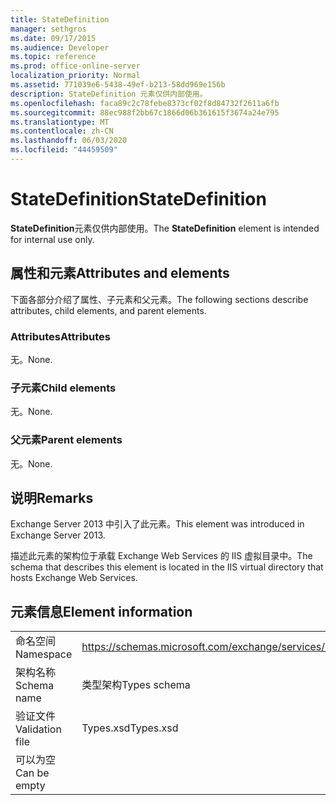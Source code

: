 ```yaml
---
title: StateDefinition
manager: sethgros
ms.date: 09/17/2015
ms.audience: Developer
ms.topic: reference
ms.prod: office-online-server
localization_priority: Normal
ms.assetid: 771039e6-5438-49ef-b213-58dd969e156b
description: StateDefinition 元素仅供内部使用。
ms.openlocfilehash: faca89c2c78febe8373cf02f8d84732f2611a6fb
ms.sourcegitcommit: 88ec988f2bb67c1866d06b361615f3674a24e795
ms.translationtype: MT
ms.contentlocale: zh-CN
ms.lasthandoff: 06/03/2020
ms.locfileid: "44459509"
---
```

# <a name="statedefinition"></a><span data-ttu-id="41892-103">StateDefinition</span><span class="sxs-lookup"><span data-stu-id="41892-103">StateDefinition</span></span>

<span data-ttu-id="41892-104">**StateDefinition**元素仅供内部使用。</span><span class="sxs-lookup"><span data-stu-id="41892-104">The **StateDefinition** element is intended for internal use only.</span></span> 

## <a name="attributes-and-elements"></a><span data-ttu-id="41892-105">属性和元素</span><span class="sxs-lookup"><span data-stu-id="41892-105">Attributes and elements</span></span>

<span data-ttu-id="41892-106">下面各部分介绍了属性、子元素和父元素。</span><span class="sxs-lookup"><span data-stu-id="41892-106">The following sections describe attributes, child elements, and parent elements.</span></span>
  
### <a name="attributes"></a><span data-ttu-id="41892-107">Attributes</span><span class="sxs-lookup"><span data-stu-id="41892-107">Attributes</span></span>

<span data-ttu-id="41892-108">无。</span><span class="sxs-lookup"><span data-stu-id="41892-108">None.</span></span>
  
### <a name="child-elements"></a><span data-ttu-id="41892-109">子元素</span><span class="sxs-lookup"><span data-stu-id="41892-109">Child elements</span></span>

<span data-ttu-id="41892-110">无。</span><span class="sxs-lookup"><span data-stu-id="41892-110">None.</span></span>
  
### <a name="parent-elements"></a><span data-ttu-id="41892-111">父元素</span><span class="sxs-lookup"><span data-stu-id="41892-111">Parent elements</span></span>

<span data-ttu-id="41892-112">无。</span><span class="sxs-lookup"><span data-stu-id="41892-112">None.</span></span>
  
## <a name="remarks"></a><span data-ttu-id="41892-113">说明</span><span class="sxs-lookup"><span data-stu-id="41892-113">Remarks</span></span>

<span data-ttu-id="41892-114">Exchange Server 2013 中引入了此元素。</span><span class="sxs-lookup"><span data-stu-id="41892-114">This element was introduced in Exchange Server 2013.</span></span>
  
<span data-ttu-id="41892-115">描述此元素的架构位于承载 Exchange Web Services 的 IIS 虚拟目录中。</span><span class="sxs-lookup"><span data-stu-id="41892-115">The schema that describes this element is located in the IIS virtual directory that hosts Exchange Web Services.</span></span>
  
## <a name="element-information"></a><span data-ttu-id="41892-116">元素信息</span><span class="sxs-lookup"><span data-stu-id="41892-116">Element information</span></span>

|||
|:-----|:-----|
|<span data-ttu-id="41892-117">命名空间</span><span class="sxs-lookup"><span data-stu-id="41892-117">Namespace</span></span>  <br/> |https://schemas.microsoft.com/exchange/services/2006/types  <br/> |
|<span data-ttu-id="41892-118">架构名称</span><span class="sxs-lookup"><span data-stu-id="41892-118">Schema name</span></span>  <br/> |<span data-ttu-id="41892-119">类型架构</span><span class="sxs-lookup"><span data-stu-id="41892-119">Types schema</span></span>  <br/> |
|<span data-ttu-id="41892-120">验证文件</span><span class="sxs-lookup"><span data-stu-id="41892-120">Validation file</span></span>  <br/> |<span data-ttu-id="41892-121">Types.xsd</span><span class="sxs-lookup"><span data-stu-id="41892-121">Types.xsd</span></span>  <br/> |
|<span data-ttu-id="41892-122">可以为空</span><span class="sxs-lookup"><span data-stu-id="41892-122">Can be empty</span></span>  <br/> ||
   

